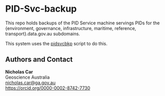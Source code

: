 # PID-Svc-backup
This repo holds backups of the PID Service machine servings PIDs for the {environment, governance, infrastructure, maritime, reference, transport}.data.gov.au subdomains.

This system uses the [pidsvcbkp](https://github.com/nicholascar/pidsvcbkp) script to do this.


## Authors and Contact
**Nicholas Car**  
Geoscience Australia  
<nicholas.car@ga.gov.au>  
https://orcid.org/0000-0002-8742-7730  

